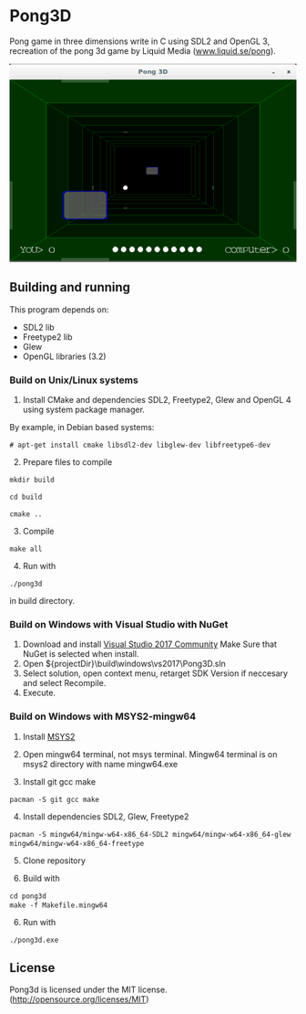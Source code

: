 # Pong3D

Pong game in three dimensions write in C using SDL2 and OpenGL 3, recreation of the pong 3d game by Liquid Media (www.liquid.se/pong).

![Pong3D](screenshot.png)

## Building and running

This program depends on:

* SDL2 lib
* Freetype2 lib
* Glew
* OpenGL libraries (3.2)


### Build on Unix/Linux systems

1. Install CMake and dependencies SDL2, Freetype2, Glew and OpenGL 4 using system package manager.

By example, in Debian based systems:

```
# apt-get install cmake libsdl2-dev libglew-dev libfreetype6-dev
```

2. Prepare files to compile

```
mkdir build
```

```
cd build
```

```
cmake ..
```

3. Compile

```
make all
```

4. Run with

```
./pong3d
```

in build directory.


### Build on Windows with Visual Studio with NuGet

1. Download and install [Visual Studio 2017 Community](https://www.visualstudio.com/thank-you-downloading-visual-studio/?sku=Community&rel=15) Make Sure that NuGet is selected when install.
2. Open ${projectDir}\build\windows\vs2017\Pong3D.sln
3. Select solution, open context menu, retarget SDK Version if neccesary and select Recompile.
4. Execute.


### Build on Windows with MSYS2-mingw64

1. Install [MSYS2](https://www.msys2.org/)

2. Open mingw64 terminal, not msys terminal. Mingw64 terminal is on msys2 directory with name mingw64.exe

3. Install git gcc make

```
pacman -S git gcc make
```

4. Install dependencies SDL2, Glew, Freetype2

```
pacman -S mingw64/mingw-w64-x86_64-SDL2 mingw64/mingw-w64-x86_64-glew mingw64/mingw-w64-x86_64-freetype
```

5. Clone repository

6. Build with

```
cd pong3d
make -f Makefile.mingw64
```

6. Run with

```
./pong3d.exe
```


## License

Pong3d is licensed under the MIT license. (http://opensource.org/licenses/MIT)

